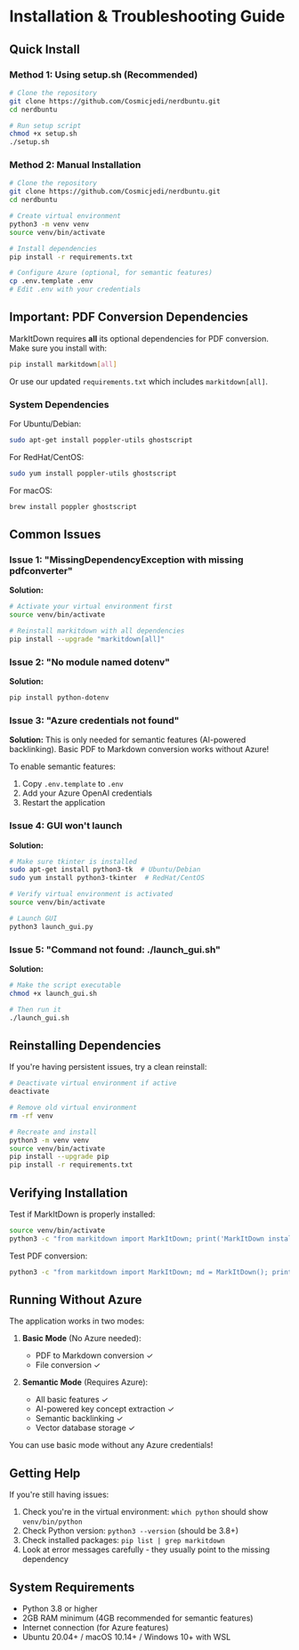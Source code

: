 # Installation & Troubleshooting Guide

## Quick Install

### Method 1: Using setup.sh (Recommended)
```bash
# Clone the repository
git clone https://github.com/Cosmicjedi/nerdbuntu.git
cd nerdbuntu

# Run setup script
chmod +x setup.sh
./setup.sh
```

### Method 2: Manual Installation
```bash
# Clone the repository
git clone https://github.com/Cosmicjedi/nerdbuntu.git
cd nerdbuntu

# Create virtual environment
python3 -m venv venv
source venv/bin/activate

# Install dependencies
pip install -r requirements.txt

# Configure Azure (optional, for semantic features)
cp .env.template .env
# Edit .env with your credentials
```

## Important: PDF Conversion Dependencies

MarkItDown requires **all** its optional dependencies for PDF conversion. Make sure you install with:

```bash
pip install markitdown[all]
```

Or use our updated `requirements.txt` which includes `markitdown[all]`.

### System Dependencies

For Ubuntu/Debian:
```bash
sudo apt-get install poppler-utils ghostscript
```

For RedHat/CentOS:
```bash
sudo yum install poppler-utils ghostscript
```

For macOS:
```bash
brew install poppler ghostscript
```

## Common Issues

### Issue 1: "MissingDependencyException with missing pdfconverter"

**Solution:**
```bash
# Activate your virtual environment first
source venv/bin/activate

# Reinstall markitdown with all dependencies
pip install --upgrade "markitdown[all]"
```

### Issue 2: "No module named dotenv"

**Solution:**
```bash
pip install python-dotenv
```

### Issue 3: "Azure credentials not found"

**Solution:**
This is only needed for semantic features (AI-powered backlinking). Basic PDF to Markdown conversion works without Azure!

To enable semantic features:
1. Copy `.env.template` to `.env`
2. Add your Azure OpenAI credentials
3. Restart the application

### Issue 4: GUI won't launch

**Solution:**
```bash
# Make sure tkinter is installed
sudo apt-get install python3-tk  # Ubuntu/Debian
sudo yum install python3-tkinter  # RedHat/CentOS

# Verify virtual environment is activated
source venv/bin/activate

# Launch GUI
python3 launch_gui.py
```

### Issue 5: "Command not found: ./launch_gui.sh"

**Solution:**
```bash
# Make the script executable
chmod +x launch_gui.sh

# Then run it
./launch_gui.sh
```

## Reinstalling Dependencies

If you're having persistent issues, try a clean reinstall:

```bash
# Deactivate virtual environment if active
deactivate

# Remove old virtual environment
rm -rf venv

# Recreate and install
python3 -m venv venv
source venv/bin/activate
pip install --upgrade pip
pip install -r requirements.txt
```

## Verifying Installation

Test if MarkItDown is properly installed:

```bash
source venv/bin/activate
python3 -c "from markitdown import MarkItDown; print('MarkItDown installed successfully!')"
```

Test PDF conversion:

```bash
python3 -c "from markitdown import MarkItDown; md = MarkItDown(); print('PDF converter available!')"
```

## Running Without Azure

The application works in two modes:

1. **Basic Mode** (No Azure needed):
   - PDF to Markdown conversion ✓
   - File conversion ✓
   
2. **Semantic Mode** (Requires Azure):
   - All basic features ✓
   - AI-powered key concept extraction ✓
   - Semantic backlinking ✓
   - Vector database storage ✓

You can use basic mode without any Azure credentials!

## Getting Help

If you're still having issues:

1. Check you're in the virtual environment: `which python` should show `venv/bin/python`
2. Check Python version: `python3 --version` (should be 3.8+)
3. Check installed packages: `pip list | grep markitdown`
4. Look at error messages carefully - they usually point to the missing dependency

## System Requirements

- Python 3.8 or higher
- 2GB RAM minimum (4GB recommended for semantic features)
- Internet connection (for Azure features)
- Ubuntu 20.04+ / macOS 10.14+ / Windows 10+ with WSL

